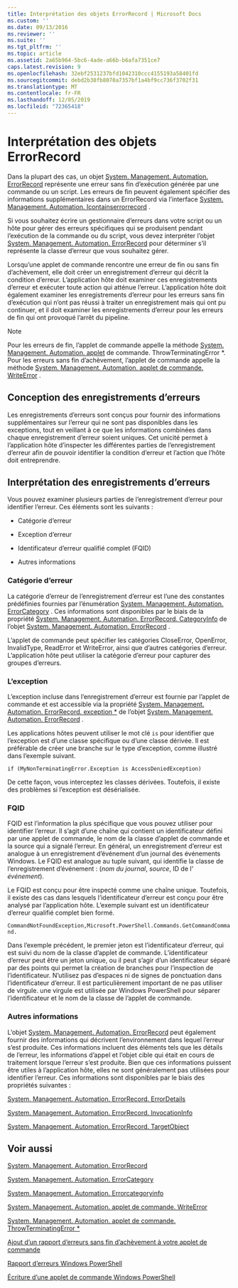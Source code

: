 ```yaml
---
title: Interprétation des objets ErrorRecord | Microsoft Docs
ms.custom: ''
ms.date: 09/13/2016
ms.reviewer: ''
ms.suite: ''
ms.tgt_pltfrm: ''
ms.topic: article
ms.assetid: 2a65b964-5bc6-4ade-a66b-b6afa7351ce7
caps.latest.revision: 9
ms.openlocfilehash: 32ebf2531237bfd1042310ccc4155193a58401fd
ms.sourcegitcommit: debd2b38fb8070a7357bf1a4bf9cc736f3702f31
ms.translationtype: MT
ms.contentlocale: fr-FR
ms.lasthandoff: 12/05/2019
ms.locfileid: "72365418"
---
```

# <a name="interpreting-errorrecord-objects"></a>Interprétation des objets ErrorRecord

Dans la plupart des cas, un objet [System. Management. Automation. ErrorRecord](/dotnet/api/System.Management.Automation.ErrorRecord) représente une erreur sans fin d’exécution générée par une commande ou un script. Les erreurs de fin peuvent également spécifier des informations supplémentaires dans un ErrorRecord via l’interface [System. Management. Automation. Icontainserrorrecord](/dotnet/api/System.Management.Automation.IContainsErrorRecord) .

Si vous souhaitez écrire un gestionnaire d’erreurs dans votre script ou un hôte pour gérer des erreurs spécifiques qui se produisent pendant l’exécution de la commande ou du script, vous devez interpréter l’objet [System. Management. Automation. ErrorRecord](/dotnet/api/System.Management.Automation.ErrorRecord) pour déterminer s’il représente la classe d’erreur que vous souhaitez gérer.

Lorsqu’une applet de commande rencontre une erreur de fin ou sans fin d’achèvement, elle doit créer un enregistrement d’erreur qui décrit la condition d’erreur. L’application hôte doit examiner ces enregistrements d’erreur et exécuter toute action qui atténue l’erreur. L’application hôte doit également examiner les enregistrements d’erreur pour les erreurs sans fin d’exécution qui n’ont pas réussi à traiter un enregistrement mais qui ont pu continuer, et il doit examiner les enregistrements d’erreur pour les erreurs de fin qui ont provoqué l’arrêt du pipeline.

> [!NOTE]
> Pour les erreurs de fin, l’applet de commande appelle la méthode [System. Management. Automation. applet](/dotnet/api/System.Management.Automation.Cmdlet.ThrowTerminatingError) de commande. ThrowTerminatingError *. Pour les erreurs sans fin d’achèvement, l’applet de commande appelle la méthode [System. Management. Automation. applet de commande. WriteError](/dotnet/api/System.Management.Automation.Cmdlet.WriteError) .

## <a name="error-record-design"></a>Conception des enregistrements d’erreurs

Les enregistrements d’erreurs sont conçus pour fournir des informations supplémentaires sur l’erreur qui ne sont pas disponibles dans les exceptions, tout en veillant à ce que les informations combinées dans chaque enregistrement d’erreur soient uniques. Cet unicité permet à l’application hôte d’inspecter les différentes parties de l’enregistrement d’erreur afin de pouvoir identifier la condition d’erreur et l’action que l’hôte doit entreprendre.

## <a name="interpreting-error-records"></a>Interprétation des enregistrements d’erreurs

Vous pouvez examiner plusieurs parties de l’enregistrement d’erreur pour identifier l’erreur. Ces éléments sont les suivants :

- Catégorie d’erreur

- Exception d’erreur

- Identificateur d’erreur qualifié complet (FQID)

- Autres informations

### <a name="the-error-category"></a>Catégorie d’erreur

La catégorie d’erreur de l’enregistrement d’erreur est l’une des constantes prédéfinies fournies par l’énumération [System. Management. Automation. ErrorCategory](/dotnet/api/System.Management.Automation.ErrorCategory) . Ces informations sont disponibles par le biais de la propriété [System. Management. Automation. ErrorRecord. CategoryInfo](/dotnet/api/System.Management.Automation.ErrorRecord.CategoryInfo) de l’objet [System. Management. Automation. ErrorRecord](/dotnet/api/System.Management.Automation.ErrorRecord) .

L’applet de commande peut spécifier les catégories CloseError, OpenError, InvalidType, ReadError et WriteError, ainsi que d’autres catégories d’erreur. L’application hôte peut utiliser la catégorie d’erreur pour capturer des groupes d’erreurs.

### <a name="the-exception"></a>L’exception

L’exception incluse dans l’enregistrement d’erreur est fournie par l’applet de commande et est accessible via la propriété [System. Management. Automation. ErrorRecord. exception *](/dotnet/api/System.Management.Automation.ErrorRecord.Exception) de l’objet [System. Management. Automation. ErrorRecord](/dotnet/api/System.Management.Automation.ErrorRecord) .

Les applications hôtes peuvent utiliser le mot clé `is` pour identifier que l’exception est d’une classe spécifique ou d’une classe dérivée. Il est préférable de créer une branche sur le type d’exception, comme illustré dans l’exemple suivant.

`if (MyNonTerminatingError.Exception is AccessDeniedException)`

De cette façon, vous interceptez les classes dérivées. Toutefois, il existe des problèmes si l’exception est désérialisée.

### <a name="the-fqid"></a>FQID

FQID est l’information la plus spécifique que vous pouvez utiliser pour identifier l’erreur. Il s’agit d’une chaîne qui contient un identificateur défini par une applet de commande, le nom de la classe d’applet de commande et la source qui a signalé l’erreur. En général, un enregistrement d’erreur est analogue à un enregistrement d’événement d’un journal des événements Windows. Le FQID est analogue au tuple suivant, qui identifie la classe de l’enregistrement d’événement : (*nom du journal*, *source*, ID de l' *événement*).

Le FQID est conçu pour être inspecté comme une chaîne unique. Toutefois, il existe des cas dans lesquels l’identificateur d’erreur est conçu pour être analysé par l’application hôte. L’exemple suivant est un identificateur d’erreur qualifié complet bien formé.

`CommandNotFoundException,Microsoft.PowerShell.Commands.GetCommandCommand.`

Dans l’exemple précédent, le premier jeton est l’identificateur d’erreur, qui est suivi du nom de la classe d’applet de commande. L’identificateur d’erreur peut être un jeton unique, ou il peut s’agir d’un identificateur séparé par des points qui permet la création de branches pour l’inspection de l’identificateur. N’utilisez pas d’espaces ni de signes de ponctuation dans l’identificateur d’erreur. Il est particulièrement important de ne pas utiliser de virgule. une virgule est utilisée par Windows PowerShell pour séparer l’identificateur et le nom de la classe de l’applet de commande.

### <a name="other-information"></a>Autres informations

L’objet [System. Management. Automation. ErrorRecord](/dotnet/api/System.Management.Automation.ErrorRecord) peut également fournir des informations qui décrivent l’environnement dans lequel l’erreur s’est produite. Ces informations incluent des éléments tels que les détails de l’erreur, les informations d’appel et l’objet cible qui était en cours de traitement lorsque l’erreur s’est produite. Bien que ces informations puissent être utiles à l’application hôte, elles ne sont généralement pas utilisées pour identifier l’erreur. Ces informations sont disponibles par le biais des propriétés suivantes :

[System. Management. Automation. ErrorRecord. ErrorDetails](/dotnet/api/System.Management.Automation.ErrorRecord.ErrorDetails)

[System. Management. Automation. ErrorRecord. InvocationInfo](/dotnet/api/System.Management.Automation.ErrorRecord.InvocationInfo)

[System. Management. Automation. ErrorRecord. TargetObject](/dotnet/api/System.Management.Automation.ErrorRecord.TargetObject)

## <a name="see-also"></a>Voir aussi

[System. Management. Automation. ErrorRecord](/dotnet/api/System.Management.Automation.ErrorRecord)

[System. Management. Automation. ErrorCategory](/dotnet/api/System.Management.Automation.ErrorCategory)

[System. Management. Automation. Errorcategoryinfo](/dotnet/api/System.Management.Automation.ErrorCategoryInfo)

[System. Management. Automation. applet de commande. WriteError](/dotnet/api/System.Management.Automation.Cmdlet.WriteError)

[System. Management. Automation. applet de commande. ThrowTerminatingError *](/dotnet/api/System.Management.Automation.Cmdlet.ThrowTerminatingError)

[Ajout d’un rapport d’erreurs sans fin d’achèvement à votre applet de commande](./adding-non-terminating-error-reporting-to-your-cmdlet.md)

[Rapport d’erreurs Windows PowerShell](./error-reporting-concepts.md)

[Écriture d’une applet de commande Windows PowerShell](./writing-a-windows-powershell-cmdlet.md)
